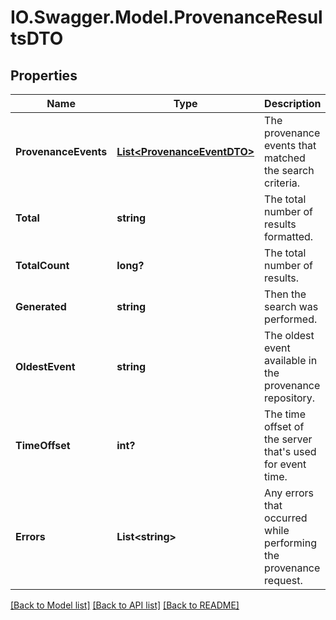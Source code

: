 # IO.Swagger.Model.ProvenanceResultsDTO
## Properties

Name | Type | Description | Notes
------------ | ------------- | ------------- | -------------
**ProvenanceEvents** | [**List&lt;ProvenanceEventDTO&gt;**](ProvenanceEventDTO.md) | The provenance events that matched the search criteria. | [optional] 
**Total** | **string** | The total number of results formatted. | [optional] 
**TotalCount** | **long?** | The total number of results. | [optional] 
**Generated** | **string** | Then the search was performed. | [optional] 
**OldestEvent** | **string** | The oldest event available in the provenance repository. | [optional] 
**TimeOffset** | **int?** | The time offset of the server that&#39;s used for event time. | [optional] 
**Errors** | **List&lt;string&gt;** | Any errors that occurred while performing the provenance request. | [optional] 

[[Back to Model list]](../README.md#documentation-for-models) [[Back to API list]](../README.md#documentation-for-api-endpoints) [[Back to README]](../README.md)

